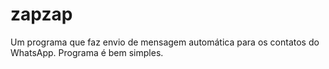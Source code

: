 # zapzap
Um programa que faz envio de mensagem automática para os contatos do WhatsApp. 
Programa é bem simples. 
